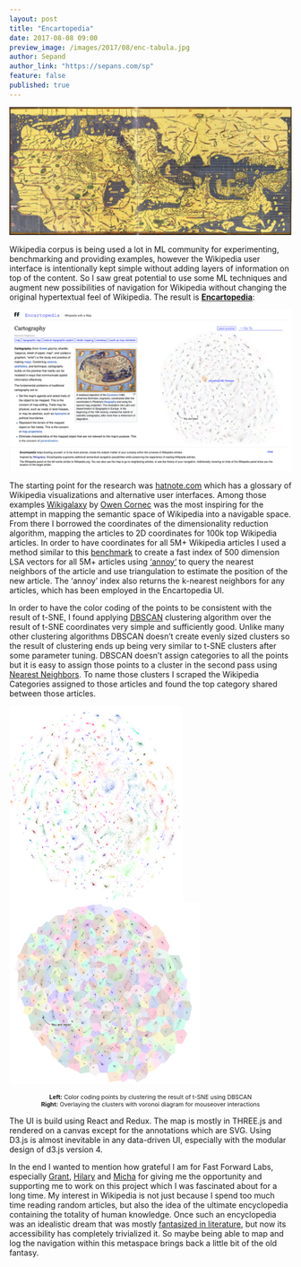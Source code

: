 ```yaml
---
layout: post
title: "Encartopedia"
date: 2017-08-08 09:00
preview_image: /images/2017/08/enc-tabula.jpg
author: Sepand
author_link: "https://sepans.com/sp"
feature: false
published: true
---
```


![Tabula Rogeriana](/images/2017/08/enc-tabula.jpg)

Wikipedia corpus is being used a lot in ML community for experimenting, benchmarking and providing examples, however the Wikipedia user interface is intentionally kept simple without adding layers of information on top of the content. So I saw great potential to use some ML techniques and augment new possibilities of navigation for Wikipedia without changing the original hypertextual feel of Wikipedia. The result is **[Encartopedia](http://encartopedia.dev.fastforwardlabs.com/)**:

![Encartopedia](/images/2017/08/enc-ui.png)

The starting point for the research was [hatnote.com](http://seealso.hatnote.com/) which has a glossary of Wikipedia visualizations and alternative user interfaces. Among those examples [Wikigalaxy](http://wiki.polyfra.me/) by [Owen Cornec](http://byowen.com/) was the most inspiring for the attempt in mapping the semantic space of Wikipedia into a navigable space. From there I borrowed the coordinates of the dimensionality reduction algorithm, mapping the articles to 2D coordinates for 100k top Wikipedia articles. In order to have coordinates for all 5M+ Wikipedia articles I used a method similar to this [benchmark](https://rare-technologies.com/performance-shootout-of-nearest-neighbours-contestants/) to create a fast index of 500 dimension LSA vectors for all 5M+ articles using [‘annoy‘](https://github.com/spotify/annoy) to query the nearest neighbors of the article and use triangulation to estimate the position of the new article. The ‘annoy’ index also returns the k-nearest neighbors for any articles, which has been employed in the Encartopedia UI.

In order to have the color coding of the points to be consistent with the result of t-SNE, I found applying [DBSCAN](http://scikit-learn.org/stable/modules/generated/sklearn.cluster.DBSCAN.html) clustering algorithm over the result of t-SNE coordinates very simple and sufficiently good. Unlike many other clustering algorithms DBSCAN doesn’t create evenly sized clusters so the result of clustering ends up being very similar to t-SNE clusters after some parameter tuning. DBSCAN doesn’t assign categories to all the points but it is easy to assign those points to a cluster in the second pass using [Nearest Neighbors](http://scikit-learn.org/stable/modules/neighbors.html). To name those clusters I scraped the Wikipedia Categories assigned to those articles and found the top category shared between those articles.

<p>
	<img src="/images/2017/08/enc-color.png" alt="coloring tsne" style="width: 310px; display: inline-block; margin: 0"/>
	<img src="/images/2017/08/enc-voro.png" alt="voroni tsne" style="width: 340px; display: inline-block; margin: 0"/>
	<div style="width: 90%; margin: 10px auto; font-size: 0.75em; text-align: center">
		<div><b>Left:</b> Color coding points by clustering the result of t-SNE using DBSCAN</div>
		<div><b>Right:</b> Overlaying the clusters with voronoi diagram for mouseover interactions</div>
	</div>
</p>


The UI is build using React and Redux. The map is mostly in THREE.js and rendered on a canvas except for the annotations which are SVG. Using D3.js is almost inevitable in any data-driven UI, especially with the modular design of d3.js version 4. 

In the end I wanted to mention how grateful I am for Fast Forward Labs, especially [Grant](https://twitter.com/GrantCuster), [Hilary](https://twitter.com/hmason) and [Micha](https://github.com/mynameisfiber) for giving me the opportunity and supporting me to work on this project which I was fascinated about for a long time. My interest in Wikipedia is not just because I spend too much time reading random articles, but also the idea of the ultimate encyclopedia containing the totality of human knowledge. Once such an encyclopedia was an idealistic dream that was mostly [fantasized in literature](https://www.pastemagazine.com/blogs/lists/2014/03/10-of-the-weirdest-mostly-fictional-encyclopedias.html), but now its accessibility has completely trivialized it. So maybe being able to map and log the navigation within this metaspace brings back a little bit of the old fantasy.

